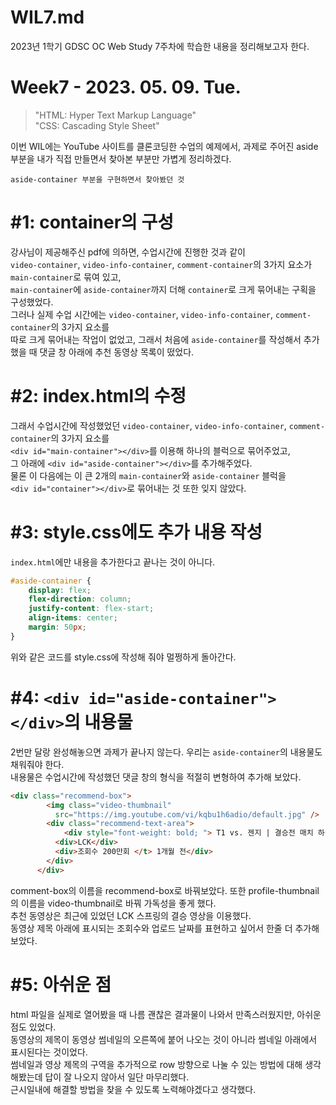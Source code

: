 WIL7.md
=========
2023년 1학기 GDSC OC Web Study 7주차에 학습한 내용을 정리해보고자 한다.

Week7 - 2023. 05. 09. Tue.
=========
> "HTML: Hyper Text Markup Language" </br>
> "CSS: Cascading Style Sheet"

이번 WIL에는 YouTube 사이트를 클론코딩한 수업의 예제에서, 과제로 주어진 aside 부분을 내가 직접 만들면서 찾아본 부분만 가볍게 정리하겠다. </br>

```aside-container 부분을 구현하면서 찾아봤던 것```

#1: container의 구성
====
강사님이 제공해주신 pdf에 의하면, 수업시간에 진행한 것과 같이 </br>
```video-container```, ```video-info-container```, ```comment-container```의 3가지 요소가 ```main-container```로 묶여 있고, </br>
```main-container```에 ```aside-container```까지 더해 ```container```로 크게 묶어내는 구획을 구성했었다. </br>
그러나 실제 수업 시간에는 ```video-container```, ```video-info-container```, ```comment-container```의 3가지 요소를 </br>
따로 크게 묶어내는 작업이 없었고, 그래서 처음에 ```aside-container```를 작성해서 추가했을 때 댓글 창 아래에 추천 동영상 목록이 떴었다. </br>

#2: index.html의 수정
====
그래서 수업시간에 작성했었던 ```video-container```, ```video-info-container```, ```comment-container```의 3가지 요소를 </br>
```<div id="main-container"></div>```를 이용해 하나의 블럭으로 묶어주었고, </br>
그 아래에 ```<div id="aside-container"></div>```를 추가해주었다. </br>
물론 이 다음에는 이 큰 2개의 ```main-container```와 ```aside-container``` 블럭을 </br>
```<div id="container"></div>```로 묶어내는 것 또한 잊지 않았다. </br>

#3: style.css에도 추가 내용 작성
====
```index.html```에만 내용을 추가한다고 끝나는 것이 아니다. </br>
```css
#aside-container {
    display: flex;
    flex-direction: column;
    justify-content: flex-start;
    align-items: center;
    margin: 50px;
}
```
위와 같은 코드를 style.css에 작성해 줘야 멀쩡하게 돌아간다. </br>

#4: ```<div id="aside-container"></div>```의 내용물
====
2번만 달랑 완성해놓으면 과제가 끝나지 않는다. 우리는 ```aside-container```의 내용물도 채워줘야 한다. </br>
내용물은 수업시간에 작성했던 댓글 창의 형식을 적절히 변형하여 추가해 보았다. </br>
```html
<div class="recommend-box">
        <img class="video-thumbnail"
          src="https://img.youtube.com/vi/kqbu1h6adio/default.jpg" />
        <div class="recommend-text-area">
            <div style="font-weight: bold; "> T1 vs. 젠지 | 결승전 매치 하이라이트 | 04.09 | 2023 LCK 스프링 스플릿 결승 </div>
          <div>LCK</div>
          <div>조회수 200만회 </t> 1개월 전</div>
        </div>
      </div>
```
comment-box의 이름을 recommend-box로 바꿔보았다. 또한 profile-thumbnail의 이름을 video-thumbnail로 바꿔 가독성을 좋게 했다. </br>
추천 동영상은 최근에 있었던 LCK 스프링의 결승 영상을 이용했다. </br>
동영상 제목 아래에 표시되는 조회수와 업로드 날짜를 표현하고 싶어서 한줄 더 추가해 보았다. </br>

#5: 아쉬운 점
====
html 파일을 실제로 열어봤을 때 나름 괜찮은 결과물이 나와서 만족스러웠지만, 아쉬운 점도 있었다. </br>
동영상의 제목이 동영상 썸네일의 오른쪽에 붙어 나오는 것이 아니라 썸네일 아래에서 표시된다는 것이었다. </br>
썸네일과 영상 제목의 구역을 추가적으로 row 방향으로 나눌 수 있는 방법에 대해 생각해봤는데 답이 잘 나오지 않아서 일단 마무리했다. </br>
근시일내에 해결할 방법을 찾을 수 있도록 노력해야겠다고 생각했다. </br>
